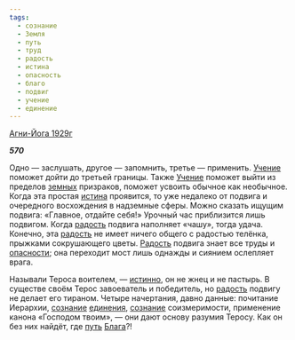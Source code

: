 ```yaml
---
tags:
  - сознание
  - Земля
  - путь
  - труд
  - радость
  - истина
  - опасность
  - благо
  - подвиг
  - учение
  - единение
---
```

[Агни-Йога 1929г](https://127.0.0.1:4002/agni/1929)

___570___

Одно — заслушать, другое — запомнить, третье — применить. [Учение](../../../tags/#учение) поможет дойти до третьей границы. Также [Учение](../../../tags/#учение) поможет выйти из пределов [земных](../../../tags/#Земля) призраков, поможет усвоить обычное как необычное. Когда эта простая [истина](../../../tags/#истина) проявится, то уже недалеко от подвига и очередного восхождения в надземные сферы. Можно сказать ищущим подвига: «Главное, отдайте себя!» Урочный час приблизится лишь подвигом. Когда [радость](../../../tags/#радость) подвига наполняет «чашу», тогда удача. Конечно, эта [радость](../../../tags/#радость) не имеет ничего общего с радостью телёнка, прыжками сокрушающего цветы. [Радость](../../../tags/#радость) подвига знает все труды и [опасности](../../../tags/#опасность); она переходит мост лишь однажды и сиянием ослепляет врага.   

Называли Тероса воителем, — [истинно](../../../tags/#истина), он не жнец и не пастырь. В существе своём Терос завоеватель и победитель, но [радость](../../../tags/#радость) подвигу не делает его тираном. Четыре начертания, давно данные: почитание Иерархии, [сознание](../../../tags/#сознание) [единения](../../../tags/#единение), [сознание](../../../tags/#сознание) соизмеримости, применение канона «Господом твоим», — они дают основу разумия Теросу. Как он без них найдёт, где [путь](../../../tags/#путь) [Блага](../../../tags/#благо)?!